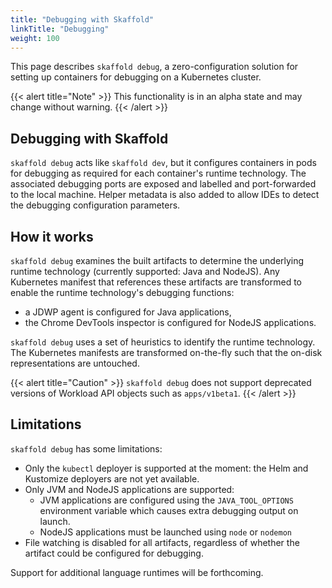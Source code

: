```yaml
---
title: "Debugging with Skaffold"
linkTitle: "Debugging"
weight: 100
---
```


This page describes `skaffold debug`, a zero-configuration solution for
setting up containers for debugging on a Kubernetes cluster. 

{{< alert title="Note" >}}
This functionality is in an alpha state and may change without warning.
{{< /alert >}}

## Debugging with Skaffold

`skaffold debug` acts like `skaffold dev`, but it configures containers in pods
 for debugging as required for each container's runtime technology.
The associated debugging ports are exposed and labelled and port-forwarded to the
local machine.  Helper metadata is also added to allow IDEs to detect the debugging
configuration parameters.
 
## How it works

`skaffold debug` examines the built artifacts to determine the underlying runtime technology
(currently supported: Java and NodeJS).  Any Kubernetes manifest that references these
artifacts are transformed to enable the runtime technology's debugging functions:

  - a JDWP agent is configured for Java applications,
  - the Chrome DevTools inspector is configured for NodeJS applications.
      
`skaffold debug` uses a set of heuristics to identify the runtime technology.
The Kubernetes manifests are transformed on-the-fly such that the on-disk
representations are untouched.

{{< alert title="Caution" >}}
`skaffold debug` does not support deprecated versions of Workload API objects such as `apps/v1beta1`.
{{< /alert >}}


## Limitations

`skaffold debug` has some limitations:

  - Only the `kubectl` deployer is supported at the moment: the Helm and Kustomize
    deployers are not yet available.
  - Only JVM and NodeJS applications are supported:
      - JVM applications are configured using the `JAVA_TOOL_OPTIONS` environment variable
        which causes extra debugging output on launch.
      - NodeJS applications must be launched using `node` or `nodemon`
  - File watching is disabled for all artifacts, regardless of whether
    the artifact could be configured for debugging.
  
 Support for additional language runtimes will be forthcoming.